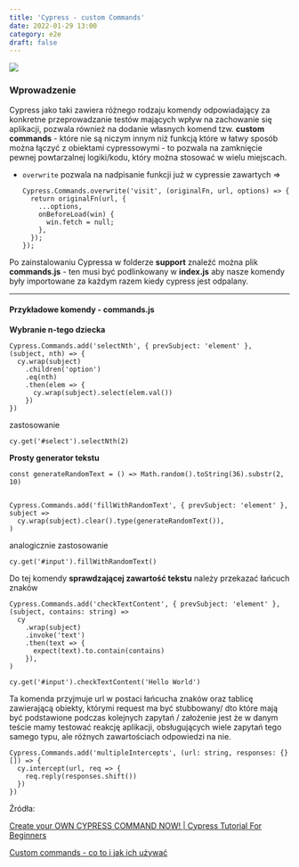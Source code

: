 ```yaml
---
title: 'Cypress - custom Commands'
date: 2022-01-29 13:00
category: e2e
draft: false
---
```


![](https://digital.ai/sites/default/files/pictures/styles/maxwidth_1920/public/blog-images//cypress-framework-1.jpg?itok=Iw9boVx6)

### Wprowadzenie

Cypress jako taki zawiera różnego rodzaju komendy odpowiadający za konkretne przeprowadzanie testów mających wpływ na zachowanie się aplikacji, pozwala również na dodanie własnych komend tzw. **custom commands** - które nie są niczym innym niż funkcją które w łatwy sposób można łączyć z obiektami cypressowymi - to pozwala na zamknięcie pewnej powtarzalnej logiki/kodu, który można stosować w wielu miejscach.


+ `overwrite` pozwala na nadpisanie funkcji już w cypressie zawartych =>

      Cypress.Commands.overwrite('visit', (originalFn, url, options) => {
        return originalFn(url, {
          ...options,
          onBeforeLoad(win) {
            win.fetch = null;
          },
        });
      });


Po zainstalowaniu Cypressa w folderze **support** znaleźć można plik **commands.js** - ten musi być podlinkowany w **index.js** aby nasze komendy były importowane za każdym razem kiedy cypress jest odpalany.

---
#### Przykładowe komendy - commands.js

**Wybranie n-tego dziecka**

    Cypress.Commands.add('selectNth', { prevSubject: 'element' }, (subject, nth) => {
      cy.wrap(subject)
        .children('option')
        .eq(nth)
        .then(elem => {
          cy.wrap(subject).select(elem.val())
        })
    })

zastosowanie

    cy.get('#select').selectNth(2)


**Prosty generator tekstu**

    const generateRandomText = () => Math.random().toString(36).substr(2, 10)


    Cypress.Commands.add('fillWithRandomText', { prevSubject: 'element' }, subject =>
      cy.wrap(subject).clear().type(generateRandomText()),
    )

analogicznie zastosowanie

    cy.get('#input').fillWithRandomText()


Do tej komendy **sprawdzającej zawartość tekstu** należy przekazać łańcuch znaków

    Cypress.Commands.add('checkTextContent', { prevSubject: 'element' }, (subject, contains: string) =>
      cy
        .wrap(subject)
        .invoke('text')
        .then(text => {
          expect(text).to.contain(contains)
        }),
    )

    cy.get('#input').checkTextContent('Hello World')


Ta komenda przyjmuje url w postaci łańcucha znaków oraz tablicę zawierającą obiekty, którymi request ma być stubbowany/ dto które mają być podstawione podczas kolejnych zapytań / założenie jest że w danym teście mamy testować reakcję aplikacji, obsługujących wiele zapytań tego samego typu, ale różnych zawartościach odpowiedzi na nie.

    Cypress.Commands.add('multipleIntercepts', (url: string, responses: {}[]) => {
      cy.intercept(url, req => {
        req.reply(responses.shift())
      })
    })


Źródła:

[Create your OWN CYPRESS COMMAND NOW! | Cypress Tutorial For Beginners](https://www.youtube.com/watch?v=66bEpdatEYQ&list=PLYDwWPRvXB8-8LG2hZv25HO6C3w_vezZb&index=12)

[Custom commands - co to i jak ich używać](https://www.testersbay.pl/post/custom-commands-co-to-i-jak-ich-u%C5%BCywa%C4%87)